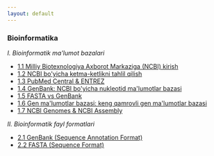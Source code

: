 ```yaml
---
layout: default
---
```



### **Bioinformatika**

*I. Bioinformatik ma'lumot bazalari*

- [1.1 Milliy Biotexnologiya Axborot Markaziga (NCBI) kirish](./_sections/01-bmb/ncbi.html)
- [1.2 NCBI bo'yicha ketma-ketlikni tahlil qilish](./_sections/01-bmb/ncbi-sec.html)
- [1.3 PubMed Central & ENTREZ](./_sections//01-bmb/pubmed-entrez.html)
- [1.4 GenBank: NCBI bo'yicha nukleotid ma'lumotlar bazasi](./_sections/01-bmb/genbank.html)
- [1.5 FASTA vs GenBank](./_sections/01-bmb/fasta-genbank.html)
- [1.6 Gen ma'lumotlar bazasi: keng qamrovli gen ma'lumotlar bazasi](./_sections/01-bmb/gmb.html)
- [1.7 NCBI Genomes & NCBI Assembly](./_sections/01-bmb/genomes-assembly.html)

*II. Bioinformatik fayl formatlari*
- [2.1 GenBank (Sequence Annotation Format)](./_sections/02-bff/genbank.html)
- [2.2 FASTA (Sequence Format)](./_sections/02-bff/)











<!--Text can be **bold**, _italic_, ~~strikethrough~~ or `keyword`.

[Link to another page](./another-page.html).

There should be whitespace between paragraphs.

There should be whitespace between paragraphs. We recommend including a README, or a file with information about your project.

# Header 1

This is a normal paragraph following a header. GitHub is a code hosting platform for version control and collaboration. It lets you and others work together on projects from anywhere.

## Header 2

> This is a blockquote following a header.
>
> When something is important enough, you do it even if the odds are not in your favor.

### Header 3

```js
// Javascript code with syntax highlighting.
var fun = function lang(l) {
  dateformat.i18n = require('./lang/' + l)
  return true;
}
```

```ruby
# Ruby code with syntax highlighting
GitHubPages::Dependencies.gems.each do |gem, version|
  s.add_dependency(gem, "= #{version}")
end
```

#### Header 4

*   This is an unordered list following a header.
*   This is an unordered list following a header.
*   This is an unordered list following a header.

##### Header 5

1.  This is an ordered list following a header.
2.  This is an ordered list following a header.
3.  This is an ordered list following a header.

###### Header 6

| head1        | head two          | three |
|:-------------|:------------------|:------|
| ok           | good swedish fish | nice  |
| out of stock | good and plenty   | nice  |
| ok           | good `oreos`      | hmm   |
| ok           | good `zoute` drop | yumm  |

### There's a horizontal rule below this.

* * *

### Here is an unordered list:

*   Item foo
*   Item bar
*   Item baz
*   Item zip

### And an ordered list:

1.  Item one
1.  Item two
1.  Item three
1.  Item four

### And a nested list:

- level 1 item
  - level 2 item
  - level 2 item
    - level 3 item
    - level 3 item
- level 1 item
  - level 2 item
  - level 2 item
  - level 2 item
- level 1 item
  - level 2 item
  - level 2 item
- level 1 item

### Small image

![Octocat](https://github.githubassets.com/images/icons/emoji/octocat.png)

### Large image

![Branching](https://guides.github.com/activities/hello-world/branching.png)


### Definition lists can be used with HTML syntax.

<dl>
<dt>Name</dt>
<dd>Godzilla</dd>
<dt>Born</dt>
<dd>1952</dd>
<dt>Birthplace</dt>
<dd>Japan</dd>
<dt>Color</dt>
<dd>Green</dd>
</dl>

```
Long, single-line code blocks should not wrap. They should horizontally scroll if they are too long. This line should be long enough to demonstrate this.
```

```
The final element.
```
--->